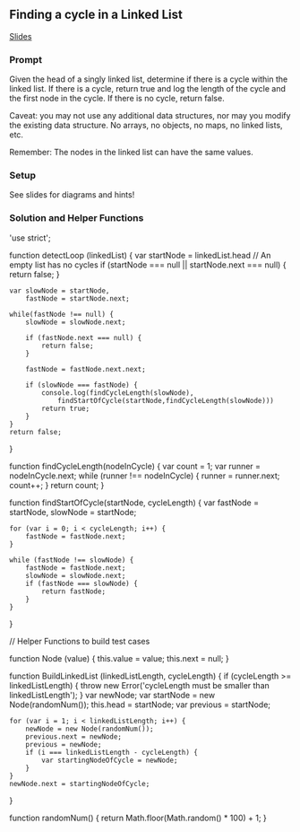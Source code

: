 ## Finding a cycle in a Linked List

[Slides](http://slides.com/katehumphrey/reacto-3-2-3#/)

### Prompt 

Given the head of a singly linked list, determine if there is a cycle within the linked list. If there is a cycle, return true and log the length of the cycle and the first node in the cycle. If there is no cycle, return false.

Caveat: you may not use any additional data structures, nor may you modify the existing data structure. No arrays, no objects, no maps, no linked lists, etc.

Remember: The nodes in the linked list can have the same values.

### Setup 

See slides for diagrams and hints!

### Solution and Helper Functions

'use strict';

function detectLoop (linkedList) {
    var startNode = linkedList.head
    // An empty list has no cycles
    if (startNode === null || startNode.next === null) {
        return false;
    }

    var slowNode = startNode,
        fastNode = startNode.next;

    while(fastNode !== null) {
        slowNode = slowNode.next;

        if (fastNode.next === null) {
            return false;
        }

        fastNode = fastNode.next.next;

        if (slowNode === fastNode) {
            console.log(findCycleLength(slowNode), 
                findStartOfCycle(startNode,findCycleLength(slowNode)))
            return true; 
        }
    }
    return false;
}

function findCycleLength(nodeInCycle) {
    var count = 1;
    var runner = nodeInCycle.next;
    while (runner !== nodeInCycle) {
        runner = runner.next;
        count++;
    }
    return count;
}

function findStartOfCycle(startNode, cycleLength) {
    var fastNode = startNode,
        slowNode = startNode;

    for (var i = 0; i < cycleLength; i++) {
        fastNode = fastNode.next;
    }

    while (fastNode !== slowNode) {
        fastNode = fastNode.next;
        slowNode = slowNode.next;
        if (fastNode === slowNode) {
            return fastNode;
        }
    }
}

// Helper Functions to build test cases

function Node (value) {
    this.value = value;
    this.next = null;
}

function BuildLinkedList (linkedListLength, cycleLength) {
    if (cycleLength >= linkedListLength) {
        throw new Error('cycleLength must be smaller than linkedListLength');
    }
    var newNode;
    var startNode =  new Node(randomNum());
    this.head = startNode;
    var previous = startNode;

    for (var i = 1; i < linkedListLength; i++) {
        newNode = new Node(randomNum());
        previous.next = newNode;
        previous = newNode;
        if (i === linkedListLength - cycleLength) {
            var startingNodeOfCycle = newNode; 
        }
    }
    newNode.next = startingNodeOfCycle;
}

function randomNum() {
    return Math.floor(Math.random() * 100) + 1;
}
